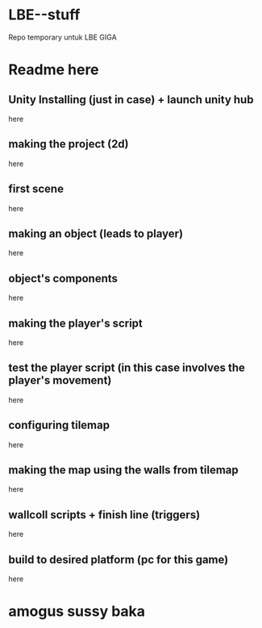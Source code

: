 # LBE--stuff

Repo temporary untuk LBE GIGA

# Readme here

## Unity Installing (just in case) + launch unity hub

here

## making the project (2d)

here

## first scene

here

## making an object (leads to player)

here

## object's components

here

## making the player's script

here

## test the player script (in this case involves the player's movement)

here

## configuring tilemap

here

## making the map using the walls from tilemap

here

## wallcoll scripts + finish line (triggers)

here

## build to desired platform (pc for this game)

here

# amogus sussy baka
